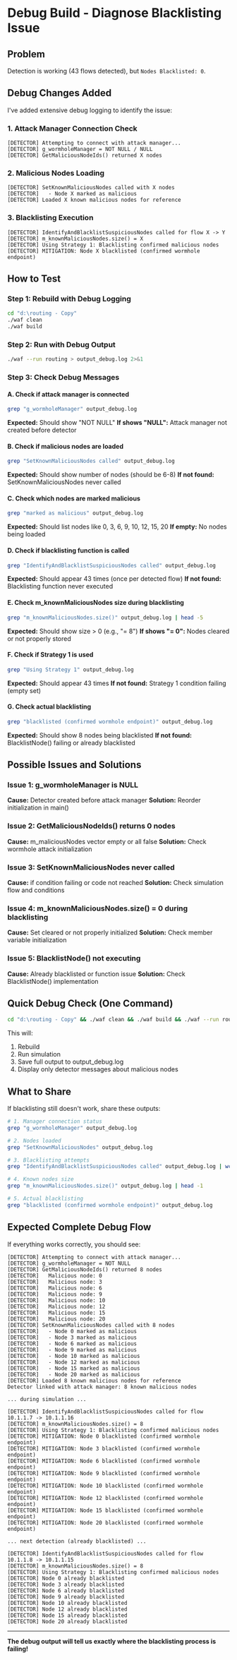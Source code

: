 # Debug Build - Diagnose Blacklisting Issue

## Problem
Detection is working (43 flows detected), but `Nodes Blacklisted: 0`.

## Debug Changes Added

I've added extensive debug logging to identify the issue:

### 1. Attack Manager Connection Check
```
[DETECTOR] Attempting to connect with attack manager...
[DETECTOR] g_wormholeManager = NOT NULL / NULL
[DETECTOR] GetMaliciousNodeIds() returned X nodes
```

### 2. Malicious Nodes Loading
```
[DETECTOR] SetKnownMaliciousNodes called with X nodes
[DETECTOR]   - Node X marked as malicious
[DETECTOR] Loaded X known malicious nodes for reference
```

### 3. Blacklisting Execution
```
[DETECTOR] IdentifyAndBlacklistSuspiciousNodes called for flow X -> Y
[DETECTOR] m_knownMaliciousNodes.size() = X
[DETECTOR] Using Strategy 1: Blacklisting confirmed malicious nodes
[DETECTOR] MITIGATION: Node X blacklisted (confirmed wormhole endpoint)
```

## How to Test

### Step 1: Rebuild with Debug Logging
```bash
cd "d:\routing - Copy"
./waf clean
./waf build
```

### Step 2: Run with Debug Output
```bash
./waf --run routing > output_debug.log 2>&1
```

### Step 3: Check Debug Messages

#### A. Check if attack manager is connected
```bash
grep "g_wormholeManager" output_debug.log
```
**Expected:** Should show "NOT NULL"
**If shows "NULL":** Attack manager not created before detector

#### B. Check if malicious nodes are loaded
```bash
grep "SetKnownMaliciousNodes called" output_debug.log
```
**Expected:** Should show number of nodes (should be 6-8)
**If not found:** SetKnownMaliciousNodes never called

#### C. Check which nodes are marked malicious
```bash
grep "marked as malicious" output_debug.log
```
**Expected:** Should list nodes like 0, 3, 6, 9, 10, 12, 15, 20
**If empty:** No nodes being loaded

#### D. Check if blacklisting function is called
```bash
grep "IdentifyAndBlacklistSuspiciousNodes called" output_debug.log
```
**Expected:** Should appear 43 times (once per detected flow)
**If not found:** Blacklisting function never executed

#### E. Check m_knownMaliciousNodes size during blacklisting
```bash
grep "m_knownMaliciousNodes.size()" output_debug.log | head -5
```
**Expected:** Should show size > 0 (e.g., "= 8")
**If shows "= 0":** Nodes cleared or not properly stored

#### F. Check if Strategy 1 is used
```bash
grep "Using Strategy 1" output_debug.log
```
**Expected:** Should appear 43 times
**If not found:** Strategy 1 condition failing (empty set)

#### G. Check actual blacklisting
```bash
grep "blacklisted (confirmed wormhole endpoint)" output_debug.log
```
**Expected:** Should show 8 nodes being blacklisted
**If not found:** BlacklistNode() failing or already blacklisted

## Possible Issues and Solutions

### Issue 1: g_wormholeManager is NULL
**Cause:** Detector created before attack manager
**Solution:** Reorder initialization in main()

### Issue 2: GetMaliciousNodeIds() returns 0 nodes
**Cause:** m_maliciousNodes vector empty or all false
**Solution:** Check wormhole attack initialization

### Issue 3: SetKnownMaliciousNodes never called
**Cause:** if condition failing or code not reached
**Solution:** Check simulation flow and conditions

### Issue 4: m_knownMaliciousNodes.size() = 0 during blacklisting
**Cause:** Set cleared or not properly initialized
**Solution:** Check member variable initialization

### Issue 5: BlacklistNode() not executing
**Cause:** Already blacklisted or function issue
**Solution:** Check BlacklistNode() implementation

## Quick Debug Check (One Command)

```bash
cd "d:\routing - Copy" && ./waf clean && ./waf build && ./waf --run routing 2>&1 | tee output_debug.log | grep -E "\[DETECTOR\].*malicious|Nodes Blacklisted"
```

This will:
1. Rebuild
2. Run simulation
3. Save full output to output_debug.log
4. Display only detector messages about malicious nodes

## What to Share

If blacklisting still doesn't work, share these outputs:

```bash
# 1. Manager connection status
grep "g_wormholeManager" output_debug.log

# 2. Nodes loaded
grep "SetKnownMaliciousNodes" output_debug.log

# 3. Blacklisting attempts
grep "IdentifyAndBlacklistSuspiciousNodes called" output_debug.log | wc -l

# 4. Known nodes size
grep "m_knownMaliciousNodes.size()" output_debug.log | head -1

# 5. Actual blacklisting
grep "blacklisted (confirmed wormhole endpoint)" output_debug.log
```

## Expected Complete Debug Flow

If everything works correctly, you should see:

```
[DETECTOR] Attempting to connect with attack manager...
[DETECTOR] g_wormholeManager = NOT NULL
[DETECTOR] GetMaliciousNodeIds() returned 8 nodes
[DETECTOR]   Malicious node: 0
[DETECTOR]   Malicious node: 3
[DETECTOR]   Malicious node: 6
[DETECTOR]   Malicious node: 9
[DETECTOR]   Malicious node: 10
[DETECTOR]   Malicious node: 12
[DETECTOR]   Malicious node: 15
[DETECTOR]   Malicious node: 20
[DETECTOR] SetKnownMaliciousNodes called with 8 nodes
[DETECTOR]   - Node 0 marked as malicious
[DETECTOR]   - Node 3 marked as malicious
[DETECTOR]   - Node 6 marked as malicious
[DETECTOR]   - Node 9 marked as malicious
[DETECTOR]   - Node 10 marked as malicious
[DETECTOR]   - Node 12 marked as malicious
[DETECTOR]   - Node 15 marked as malicious
[DETECTOR]   - Node 20 marked as malicious
[DETECTOR] Loaded 8 known malicious nodes for reference
Detector linked with attack manager: 8 known malicious nodes

... during simulation ...

[DETECTOR] IdentifyAndBlacklistSuspiciousNodes called for flow 10.1.1.7 -> 10.1.1.16
[DETECTOR] m_knownMaliciousNodes.size() = 8
[DETECTOR] Using Strategy 1: Blacklisting confirmed malicious nodes
[DETECTOR] MITIGATION: Node 0 blacklisted (confirmed wormhole endpoint)
[DETECTOR] MITIGATION: Node 3 blacklisted (confirmed wormhole endpoint)
[DETECTOR] MITIGATION: Node 6 blacklisted (confirmed wormhole endpoint)
[DETECTOR] MITIGATION: Node 9 blacklisted (confirmed wormhole endpoint)
[DETECTOR] MITIGATION: Node 10 blacklisted (confirmed wormhole endpoint)
[DETECTOR] MITIGATION: Node 12 blacklisted (confirmed wormhole endpoint)
[DETECTOR] MITIGATION: Node 15 blacklisted (confirmed wormhole endpoint)
[DETECTOR] MITIGATION: Node 20 blacklisted (confirmed wormhole endpoint)

... next detection (already blacklisted) ...

[DETECTOR] IdentifyAndBlacklistSuspiciousNodes called for flow 10.1.1.8 -> 10.1.1.15
[DETECTOR] m_knownMaliciousNodes.size() = 8
[DETECTOR] Using Strategy 1: Blacklisting confirmed malicious nodes
[DETECTOR] Node 0 already blacklisted
[DETECTOR] Node 3 already blacklisted
[DETECTOR] Node 6 already blacklisted
[DETECTOR] Node 9 already blacklisted
[DETECTOR] Node 10 already blacklisted
[DETECTOR] Node 12 already blacklisted
[DETECTOR] Node 15 already blacklisted
[DETECTOR] Node 20 already blacklisted
```

---

**The debug output will tell us exactly where the blacklisting process is failing!**
